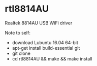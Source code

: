 # rtl8814AU
Realtek 8814AU USB WiFi driver

Note to self:
 - download Lubuntu 16.04 64-bit
 - apt-get install build-essential git
 - git clone <link>
 - cd rtl8814AU && make && make install
